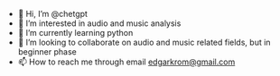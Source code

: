 - 👋 Hi, I’m @chetgpt
- 👀 I’m interested in audio and music analysis
- 🌱 I’m currently learning python
- 💞️ I’m looking to collaborate on audio and music related fields, but in beginner phase
- 📫 How to reach me through email edgarkrom@gmail.com

<!---
chetgpt/chetgpt is a ✨ special ✨ repository because its `README.md` (this file) appears on your GitHub profile.
You can click the Preview link to take a look at your changes.
--->
